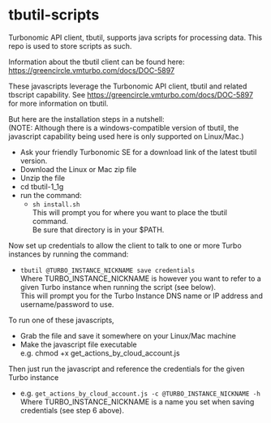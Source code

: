 # tbutil-scripts
Turbonomic API client, tbutil, supports java scripts for processing data.
This repo is used to store scripts as such.

Information about the tbutil client can be found here:
https://greencircle.vmturbo.com/docs/DOC-5897

These javascripts leverage the Turbonomic API client, tbutil and related tbscript capability.
See https://greencircle.vmturbo.com/docs/DOC-5897 for more information on tbutil.

But here are the installation steps in a nutshell:
<br>
(NOTE: Although there is a windows-compatible version of tbutil, the javascript capability being used here is only supported on Linux/Mac.)
 * Ask your friendly Turbonomic SE for a download link of the latest tbutil version.
 * Download the Linux or Mac zip file
 * Unzip the file
 * cd tbutil-1_1g
 * run the command:
    * ``sh install.sh``
   <br>This will prompt you for where you want to place the tbutil command. 
   <br>Be sure that directory is in your $PATH.

Now set up credentials to allow the client to talk to one or more Turbo instances by running the command:
 * ``tbutil @TURBO_INSTANCE_NICKNAME save credentials``
   <br>Where TURBO_INSTANCE_NICKNAME is however you want to refer to a given Turbo instance when running the script (see below).
   <br>This will prompt you for the Turbo Instance DNS name or IP address and username/password to use.

To run one of these javascripts, 
* Grab the file and save it somewhere on your Linux/Mac machine
* Make the javascript file executable
<br>e.g. chmod +x get_actions_by_cloud_account.js
 
Then just run the javascript and reference the credentials for the given Turbo instance
* e.g. ``get_actions_by_cloud_account.js -c @TURBO_INSTANCE_NICKNAME -h ``
<br>Where TURBO_INSTANCE_NICKNAME is a name you set when saving credentials (see step 6 above).

